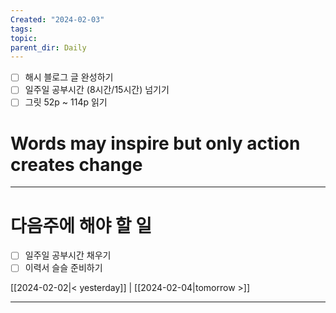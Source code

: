 ```yaml
---
Created: "2024-02-03"
tags: 
topic: 
parent_dir: Daily
---
```

- [ ] 해시 블로그 글 완성하기 
- [ ] 일주일 공부시간 (8시간/15시간) 넘기기
- [ ] 그릿 52p ~ 114p 읽기 
  
# Words may inspire but only action creates change

----
# 다음주에 해야 할 일
- [ ] 일주일 공부시간 채우기
- [ ] 이력서 슬슬 준비하기
  
[[2024-02-02|< yesterday]] | [[2024-02-04|tomorrow >]]  
  
---  
